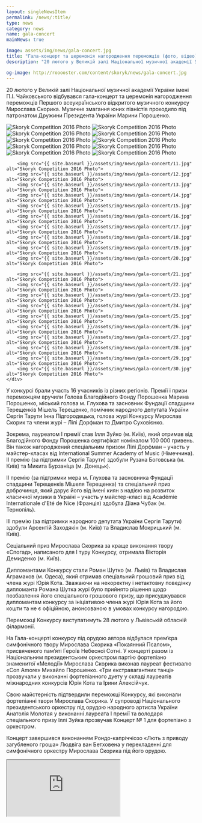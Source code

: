 ```yaml
---
layout: singleNewsItem
permalink: /news/:title/
type: news
category: news
name: gala-concert
mainNews: true

image: assets/img/news/gala-concert.jpg
title: "Гала-концерт та церемонія нагородження переможців (фото, відео)"
description: "20 лютого у Великій залі Національної музичної академії України імені П.І. Чайковського відбувався гала-концерт та церемонія нагородження переможців Першого всеукраїнського відкритого музичного конкурсу Мирослава Скорика"

og-image: http://rooooster.com/content/skoryk/news/gala-concert.jpg
---
```


20 лютого у Великій залі Національної музичної академії України імені П.І. Чайковського відбувався гала-концерт та церемонія нагородження переможців Першого всеукраїнського відкритого музичного конкурсу Мирослава Скорика. Музичне змагання юних піаністів проходило під патронатом Дружини Президента України Марини Порошенко.

<div class="gallery">
    <div class="fotorama">
        <img src="{{ site.baseurl }}/assets/img/news/gala-concert/01.jpg" alt="Skoryk Competition 2016 Photo">
        <img src="{{ site.baseurl }}/assets/img/news/gala-concert/02.jpg" alt="Skoryk Competition 2016 Photo">
        <img src="{{ site.baseurl }}/assets/img/news/gala-concert/03.jpg" alt="Skoryk Competition 2016 Photo">
        <img src="{{ site.baseurl }}/assets/img/news/gala-concert/04.jpg" alt="Skoryk Competition 2016 Photo">
        <img src="{{ site.baseurl }}/assets/img/news/gala-concert/05.jpg" alt="Skoryk Competition 2016 Photo">
        <img src="{{ site.baseurl }}/assets/img/news/gala-concert/06.jpg" alt="Skoryk Competition 2016 Photo">
        <img src="{{ site.baseurl }}/assets/img/news/gala-concert/07.jpg" alt="Skoryk Competition 2016 Photo">
        <img src="{{ site.baseurl }}/assets/img/news/gala-concert/08.jpg" alt="Skoryk Competition 2016 Photo">
        <img src="{{ site.baseurl }}/assets/img/news/gala-concert/09.jpg" alt="Skoryk Competition 2016 Photo">
        <img src="{{ site.baseurl }}/assets/img/news/gala-concert/10.jpg" alt="Skoryk Competition 2016 Photo">

        <img src="{{ site.baseurl }}/assets/img/news/gala-concert/11.jpg" alt="Skoryk Competition 2016 Photo">
        <img src="{{ site.baseurl }}/assets/img/news/gala-concert/12.jpg" alt="Skoryk Competition 2016 Photo">
        <img src="{{ site.baseurl }}/assets/img/news/gala-concert/13.jpg" alt="Skoryk Competition 2016 Photo">
        <img src="{{ site.baseurl }}/assets/img/news/gala-concert/14.jpg" alt="Skoryk Competition 2016 Photo">
        <img src="{{ site.baseurl }}/assets/img/news/gala-concert/15.jpg" alt="Skoryk Competition 2016 Photo">
        <img src="{{ site.baseurl }}/assets/img/news/gala-concert/16.jpg" alt="Skoryk Competition 2016 Photo">
        <img src="{{ site.baseurl }}/assets/img/news/gala-concert/17.jpg" alt="Skoryk Competition 2016 Photo">
        <img src="{{ site.baseurl }}/assets/img/news/gala-concert/18.jpg" alt="Skoryk Competition 2016 Photo">
        <img src="{{ site.baseurl }}/assets/img/news/gala-concert/19.jpg" alt="Skoryk Competition 2016 Photo">
        <img src="{{ site.baseurl }}/assets/img/news/gala-concert/20.jpg" alt="Skoryk Competition 2016 Photo">

        <img src="{{ site.baseurl }}/assets/img/news/gala-concert/21.jpg" alt="Skoryk Competition 2016 Photo">
        <img src="{{ site.baseurl }}/assets/img/news/gala-concert/22.jpg" alt="Skoryk Competition 2016 Photo">
        <img src="{{ site.baseurl }}/assets/img/news/gala-concert/23.jpg" alt="Skoryk Competition 2016 Photo">
        <img src="{{ site.baseurl }}/assets/img/news/gala-concert/24.jpg" alt="Skoryk Competition 2016 Photo">
        <img src="{{ site.baseurl }}/assets/img/news/gala-concert/25.jpg" alt="Skoryk Competition 2016 Photo">
        <img src="{{ site.baseurl }}/assets/img/news/gala-concert/26.jpg" alt="Skoryk Competition 2016 Photo">
        <img src="{{ site.baseurl }}/assets/img/news/gala-concert/27.jpg" alt="Skoryk Competition 2016 Photo">
        <img src="{{ site.baseurl }}/assets/img/news/gala-concert/28.jpg" alt="Skoryk Competition 2016 Photo">
        <img src="{{ site.baseurl }}/assets/img/news/gala-concert/29.jpg" alt="Skoryk Competition 2016 Photo">
        <img src="{{ site.baseurl }}/assets/img/news/gala-concert/30.jpg" alt="Skoryk Competition 2016 Photo">
    </div>
</div>

У конкурсі брали участь 16 учасників із різних регіонів. Премії і призи переможцям вручили Голова Благодійного Фонду Порошенка Марина Порошенко, міський голова м. Глухова та засновник Фундації спадщини Терещенків Мішель Терещенко, помічник народного депутата України Сергія Тарути Інна Підгородецька, голова журі Конкурсу Мирослав Скорик та члени журі – Лілі Дорфман та Дмитро Суховієнко.

Зокрема, лауреатом І премії став Ілля Зуйко (м. Київ), який отримав від Благодійного Фонду Порошенка сертифікат номіналом 100 000 гривень. Він також нагороджений спеціальним призом Лілі Дорфман – участь у майстер-класах  від International Summer Academy of Music (Німеччина).
ІІ премію (за підтримки Сергія Тарути) здобули Рузана Боговська (м. Київ) та Микита Бурзанiца  (м. Донецьк).

ІІ премію (за підтримки мера м. Глухова та засновника Фундації спадщини Терещенків Мішеля Терещенка) та спеціальний приз доброчинця, який дарує його від імені киян з надією на розвиток класичної музики в Україні – участь у майстер-класі від Académie Internationale d'Eté de Nice (Франція) здобула Діана Чубак (м. Тернопіль).

ІІІ премію (за підтримки народного депутата України Сергія Тарути) здобули Арсентій Заходякін (м. Київ) та Владислав Мокрицький (м. Київ).

Сеціальний приз Мирослава Скорика за краще виконання твору «Спогад», написаного для І туру Конкурсу, отримала Вікторія Демиденко (м. Київ).

Дипломантами Конкурсу стали Роман Шутко (м. Львів) та Владислав Аграмаков (м. Одеса), який отримав спеціальний грошовий приз від члена журі Юрія Кота. Зважаючи на некоректну і нетактовну поведінку дипломанта Романа Шутка журі було прийнято рішення щодо позбавлення його спеціального грошового призу, що присуджувався дипломантам конкурсу за ініціативою члена журі Юрія Кота за його кошти та не є офіційною, анонсованою в умовах конкурсу нагородою.

Переможці Конкурсу виступатимуть 28 лютого у Львівській обласній філармонії.

На Гала-концерті конкурсу під орудою автора відбулася прем’єра симфонічного твору Мирослава Скорика  «Покаянний Псалом», присвяченого пам’яті Героїв Небесної Сотні. У концерті разом із Національним президентським оркестром партію фортепіано знаменитої «Мелодії» Мирослава Скорика виконав лауреат фестивалю «Con Amore»  Михайло Порошенко. «Три екстравагантних танці» прозвучали у виконанні фортепіанного дуету у складі лауреатів міжнародних конкурсів Юрія Кота та Ірини Алексійчук.

Свою майстерність підтвердили переможці Конкурсу, які виконали фортепіанні твори Мирослава Скорика. У супроводі Національного президентського оркестру під орудою народного артиста України Анатолія Молотая у виконанні лауреата І премії та володаря спеціального призу Іллі Зуйка прозвучав Концерт № 1 для фортепіано з оркестром.

Концерт завершився виконанням Рондо-капріччіозо «Лють з приводу загубленого гроша» Людвіга ван Бетховена у перекладенні для симфонічного оркестру Мирослава Скорика під його орудою.

<div class="video-content">
    <div class="video-content__ratio">
        <iframe class="video-content__iframe" src="https://www.youtube.com/embed/MEYOo3N1c-c"></iframe>
    </div>
</div>
